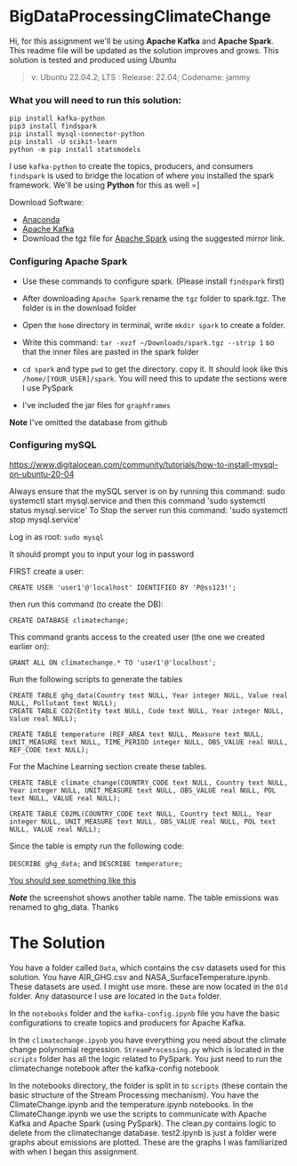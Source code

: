 # BigDataProcessingClimateChange

Hi, for this assignment we'll be using **Apache Kafka** and **Apache Spark**. This readme file will be updated as the solution improves and grows. This solution is tested and produced using Ubuntu

> v: Ubuntu 22.04.2; LTS : Release: 22.04; Codename: jammy 

### What you will need to run this solution: 


```
pip install kafka-python
pip3 install findspark
pip install mysql-connector-python
pip install -U scikit-learn
python -m pip install statsmodels

```

I use ```kafka-python``` to create the topics, producers, and consumers
```findspark``` is used to bridge the location of where you installed the spark framework. We'll be using **Python** for this as well =]

Download Software:

+ [Anaconda](https://www.anaconda.com/download)
+ [Apache Kafka](https://kafka.apache.org/downloads)
+ Download the tgz file for [Apache Spark](https://www.apache.org/dyn/closer.lua/spark/spark-3.4.0/spark-3.4.0-bin-hadoop3.tgz) using the suggested mirror link.


### Configuring Apache Spark

+ Use these commands to configure spark. (Please install ```findspark``` first)

+ After downloading ```Apache Spark``` rename the ```tgz``` folder to spark.tgz. The folder is in the download folder

+ Open the ```home``` directory in terminal, write ```mkdir spark``` to create a folder. 

+ Write this command: ```tar -xvzf ~/Downloads/spark.tgz --strip 1``` so that the inner files are pasted in the spark folder

+ ```cd spark``` and type ```pwd``` to get the directory. copy it. It should look like this ```/home/[YOUR_USER]/spark```. You will need this to update the sections were I use PySpark

+ I've included the jar files for ```graphframes``` 

**Note** I've omitted the database from github

### Configuring mySQL 

https://www.digitalocean.com/community/tutorials/how-to-install-mysql-on-ubuntu-20-04

Always ensure that the mySQL server is on by running this command: sudo systemctl start mysql.service and then this command 'sudo systemctl status mysql.service'
To Stop the server run this command: 'sudo systemctl stop mysql.service'

Log in as root: ```sudo mysql```

It should prompt you to input your log in password

FIRST create a user: 

```CREATE USER 'user1'@'localhost' IDENTIFIED BY 'P@ss123!';```

then run this command (to create the DB):

```CREATE DATABASE climatechange;```

This command grants access to the created user (the one we created earlier on):

```GRANT ALL ON climatechange.* TO 'user1'@'localhost';```

Run the following scripts to generate the tables 

```
CREATE TABLE ghg_data(Country text NULL, Year integer NULL, Value real NULL, Pollutant text NULL);
CREATE TABLE CO2(Entity text NULL, Code text NULL, Year integer NULL, Value real NULL);

```

```
CREATE TABLE temperature (REF_AREA text NULL, Measure text NULL, UNIT_MEASURE text NULL, TIME_PERIOD integer NULL, OBS_VALUE real NULL, REF_CODE text NULL);
```

For the Machine Learning section create these tables.

```
CREATE TABLE climate_change(COUNTRY_CODE text NULL, Country text NULL, Year integer NULL, UNIT_MEASURE text NULL, OBS_VALUE real NULL, POL text NULL, VALUE real NULL);

CREATE TABLE C02ML(COUNTRY_CODE text NULL, Country text NULL, Year integer NULL, UNIT_MEASURE text NULL, OBS_VALUE real NULL, POL text NULL, VALUE real NULL);

```

Since the table is empty run the following code:

```DESCRIBE ghg_data;``` and ```DESCRIBE temperature;```

[You should see something like this](Images/table_details.png)

***Note*** the screenshot shows another table name. The table emissions was renamed to ghg_data. Thanks


# The Solution

You have a folder called ```Data```, which contains the csv datasets used for this solution. You have AIR_GHG.csv and NASA_SurfaceTemperature.ipynb. These datasets are used. I might use more. these are now located in the ```Old``` folder. Any datasource I use are located in the ```Data``` folder.

In the ```notebooks``` folder and the ```kafka-config.ipynb``` file you have the basic configurations to create topics and producers for Apache Kafka.

In the ```climatechange.ipynb``` you have everything you need about the climate change polynomial regression. ```StreamProcessing.py``` which is located in the ```scripts``` folder has all the logic related to PySpark. You just need to run the climatechange notebook after the kafka-config notebook

In the notebooks directory, the folder is split in to ```scripts``` (these contain the basic structure of the Stream Processing mechanism). You have the ClimateChange.ipynb and the temperature.ipynb notebooks. In the ClimateChange.ipynb we use the scripts to communicate with Apache Kafka and Apache Spark (using PySpark). The clean.py contains logic to delete from the climatechange database. test2.ipynb is just a folder were graphs about emissions are plotted. These are the graphs I was familiarized with when I began this assignment.
